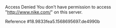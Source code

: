 Access Denied You don't have permission to access "http://www.nike.com/" on this server.

Reference #18.9833fea5.1568695697.de4990b